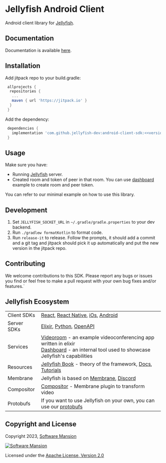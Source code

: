 
# Jellyfish Android Client

Android client library for [Jellyfish](https://github.com/jellyfish-dev/jellyfish).

## Documentation

Documentation is available [here](https://jellyfish-dev.github.io/android-client-sdk/).

## Installation

Add jitpack repo to your build.gradle:

```gradle
 allprojects {
  repositories {
   ...
   maven { url 'https://jitpack.io' }
  }
 }
```

Add the dependency:

```gradle
 dependencies {
   implementation 'com.github.jellyfish-dev:android-client-sdk:<<version>>'
 }
```

## Usage

Make sure you have:

- Running [Jellyfish](https://github.com/jellyfish-dev/jellyfish) server.
- Created room and token of peer in that room.
  You can use [dashboard](https://jellyfish-dev.github.io/jellyfish-dashboard/) example to create room and peer token.

You can refer to our minimal example on how to use this library.

## Development

1. Set `JELLYFISH_SOCKET_URL` in `~/.gradle/gradle.properties` to your dev backend.
2. Run `./gradlew formatKotlin` to format code.
3. Run `release-it` to release. Follow the prompts, it should add a commit and a git tag and jitpack should pick it up automatically and put the new version in the jitpack repo.

## Contributing

We welcome contributions to this SDK. Please report any bugs or issues you find or feel free to make a pull request with your own bug fixes and/or features.`

## Jellyfish Ecosystem

|             |                                                                                                                                                                                                                                                              |
| ----------- | ------------------------------------------------------------------------------------------------------------------------------------------------------------------------------------------------------------------------------------------------------------ |
| Client SDKs | [React](https://github.com/jellyfish-dev/react-client-sdk), [React Native](https://github.com/jellyfish-dev/react-native-client-sdk), [iOs](https://github.com/jellyfish-dev/ios-client-sdk), [Android](https://github.com/jellyfish-dev/android-client-sdk) |
| Server SDKs | [Elixir](https://github.com/jellyfish-dev/elixir_server_sdk), [Python](https://github.com/jellyfish-dev/python-server-sdk), [OpenAPI](https://jellyfish-dev.github.io/jellyfish-docs/api_reference/rest_api)                                                 |
| Services    | [Videoroom](https://github.com/jellyfish-dev/jellyfish_videoroom) - an example videoconferencing app written in elixir <br/> [Dashboard](https://github.com/jellyfish-dev/jellyfish-dashboard) - an internal tool used to showcase Jellyfish's capabilities   |
| Resources   | [Jellyfish Book](https://jellyfish-dev.github.io/book/) - theory of the framework, [Docs](https://jellyfish-dev.github.io/jellyfish-docs/), [Tutorials](https://github.com/jellyfish-dev/jellyfish-clients-tutorials)                                        |
| Membrane    | Jellyfish is based on [Membrane](https://membrane.stream/), [Discord](https://discord.gg/nwnfVSY)                                                                                                                                                            |
| Compositor  | [Compositor](https://github.com/membraneframework/membrane_video_compositor_plugin) - Membrane plugin to transform video                                                                                                                                     |
| Protobufs   | If you want to use Jellyfish on your own, you can use our [protobufs](https://github.com/jellyfish-dev/protos)                                                                                                                                               |

## Copyright and License

Copyright 2023, [Software Mansion](https://swmansion.com/?utm_source=git&utm_medium=readme&utm_campaign=jellyfish)

[![Software Mansion](https://logo.swmansion.com/logo?color=white&variant=desktop&width=200&tag=membrane-github)](https://swmansion.com/?utm_source=git&utm_medium=readme&utm_campaign=jellyfish)

Licensed under the [Apache License, Version 2.0](LICENSE)

